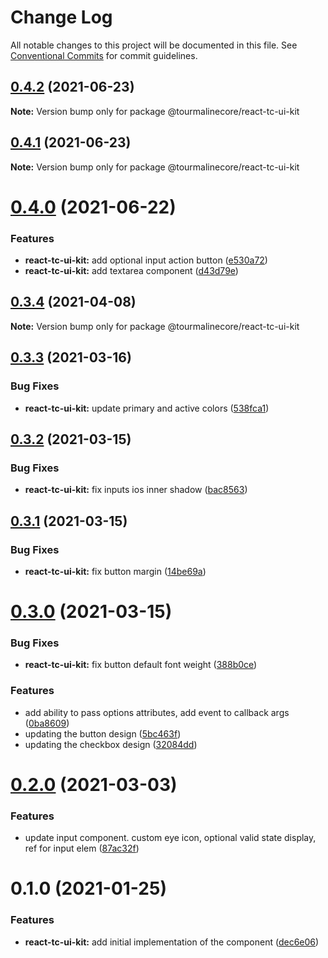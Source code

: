 # Change Log

All notable changes to this project will be documented in this file.
See [Conventional Commits](https://conventionalcommits.org) for commit guidelines.

## [0.4.2](https://github.com/TourmalineCore/React-Packages/compare/@tourmalinecore/react-tc-ui-kit@0.4.0...@tourmalinecore/react-tc-ui-kit@0.4.2) (2021-06-23)

**Note:** Version bump only for package @tourmalinecore/react-tc-ui-kit





## [0.4.1](https://github.com/TourmalineCore/React-Packages/compare/@tourmalinecore/react-tc-ui-kit@0.4.0...@tourmalinecore/react-tc-ui-kit@0.4.1) (2021-06-23)

**Note:** Version bump only for package @tourmalinecore/react-tc-ui-kit





# [0.4.0](https://github.com/TourmalineCore/React-Packages/compare/@tourmalinecore/react-tc-ui-kit@0.3.4...@tourmalinecore/react-tc-ui-kit@0.4.0) (2021-06-22)


### Features

* **react-tc-ui-kit:** add optional input action button ([e530a72](https://github.com/TourmalineCore/React-Packages/commit/e530a72d13b5582b93c7ac1b115b0971d266a1f7))
* **react-tc-ui-kit:** add textarea component ([d43d79e](https://github.com/TourmalineCore/React-Packages/commit/d43d79ed202a67e78c33fdba6384d49fb09d27f4))





## [0.3.4](https://github.com/TourmalineCore/React-Packages/compare/@tourmalinecore/react-tc-ui-kit@0.3.3...@tourmalinecore/react-tc-ui-kit@0.3.4) (2021-04-08)

**Note:** Version bump only for package @tourmalinecore/react-tc-ui-kit





## [0.3.3](https://github.com/TourmalineCore/React-Packages/compare/@tourmalinecore/react-tc-ui-kit@0.3.2...@tourmalinecore/react-tc-ui-kit@0.3.3) (2021-03-16)


### Bug Fixes

* **react-tc-ui-kit:** update primary and active colors ([538fca1](https://github.com/TourmalineCore/React-Packages/commit/538fca1fe52dac5eb8d70dbf941a05b03e3b41f5))





## [0.3.2](https://github.com/TourmalineCore/React-Packages/compare/@tourmalinecore/react-tc-ui-kit@0.3.1...@tourmalinecore/react-tc-ui-kit@0.3.2) (2021-03-15)


### Bug Fixes

* **react-tc-ui-kit:** fix inputs ios inner shadow ([bac8563](https://github.com/TourmalineCore/React-Packages/commit/bac8563abd8eb628135ed7543bc68bd3d8f2c7e5))





## [0.3.1](https://github.com/TourmalineCore/React-Packages/compare/@tourmalinecore/react-tc-ui-kit@0.3.0...@tourmalinecore/react-tc-ui-kit@0.3.1) (2021-03-15)


### Bug Fixes

* **react-tc-ui-kit:** fix button margin ([14be69a](https://github.com/TourmalineCore/React-Packages/commit/14be69a9728adc4659a9690687dcd69ad9c3e930))





# [0.3.0](https://github.com/TourmalineCore/React-Packages/compare/@tourmalinecore/react-tc-ui-kit@0.2.0...@tourmalinecore/react-tc-ui-kit@0.3.0) (2021-03-15)


### Bug Fixes

* **react-tc-ui-kit:** fix button default font weight ([388b0ce](https://github.com/TourmalineCore/React-Packages/commit/388b0ce36311ad521d89b0cc9869edc43531c738))


### Features

* add ability to pass options attributes, add event to callback args ([0ba8609](https://github.com/TourmalineCore/React-Packages/commit/0ba8609811b3afda476f9fea66c280990cd5daa9))
* updating the button design ([5bc463f](https://github.com/TourmalineCore/React-Packages/commit/5bc463f0769629794c85af8f21fda4aa03a51303))
* updating the checkbox design ([32084dd](https://github.com/TourmalineCore/React-Packages/commit/32084dd5775ac16b90809fdd02f6a2bbbbff9d6e))





# [0.2.0](https://github.com/TourmalineCore/React-Packages/compare/@tourmalinecore/react-tc-ui-kit@0.1.0...@tourmalinecore/react-tc-ui-kit@0.2.0) (2021-03-03)


### Features

* update input component. custom eye icon, optional valid state display, ref for input elem ([87ac32f](https://github.com/TourmalineCore/React-Packages/commit/87ac32faff0b49bd38f0025d02d7d6bc5f3bf2b6))





# 0.1.0 (2021-01-25)


### Features

* **react-tc-ui-kit:** add initial implementation of the component ([dec6e06](https://github.com/TourmalineCore/React-Packages/commit/dec6e0630e088749761d65dfa603da0cac1169ed))
